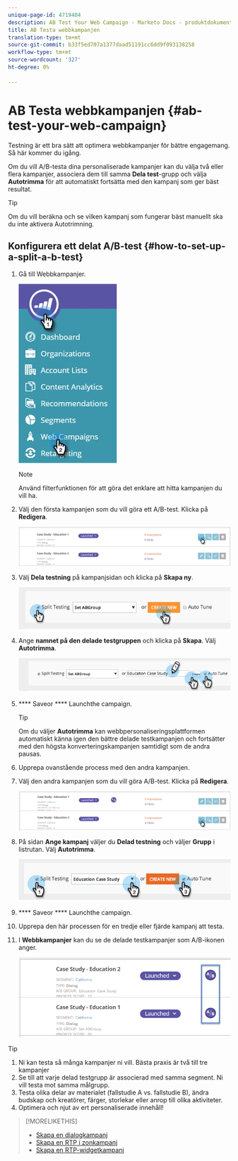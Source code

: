 ```yaml
---
unique-page-id: 4719404
description: AB Test Your Web Campaign - Marketo Docs - produktdokumentation
title: AB Testa webbkampanjen
translation-type: tm+mt
source-git-commit: b33f5ed707a1377daad51191cc6dd9f093138258
workflow-type: tm+mt
source-wordcount: '327'
ht-degree: 0%

---
```



# AB Testa webbkampanjen {#ab-test-your-web-campaign}

Testning är ett bra sätt att optimera webbkampanjer för bättre engagemang. Så här kommer du igång.

Om du vill A/B-testa dina personaliserade kampanjer kan du välja två eller flera kampanjer, associera dem till samma **Dela test**-grupp och välja **Autotrimma** för att automatiskt fortsätta med den kampanj som ger bäst resultat.

>[!TIP]
>
>Om du vill beräkna och se vilken kampanj som fungerar bäst manuellt ska du inte aktivera Autotrimning.

## Konfigurera ett delat A/B-test {#how-to-set-up-a-split-a-b-test}

1. Gå till Webbkampanjer.

   ![](assets/web-campaigns-hand-2.jpg)

   >[!NOTE]
   >
   >Använd filterfunktionen [](/help/marketo/product-docs/web-personalization/working-with-web-campaigns/filter-web-campaigns.md) för att göra det enklare att hitta kampanjen du vill ha.

1. Välj den första kampanjen som du vill göra ett A/B-test. Klicka på **Redigera**.

   ![](assets/image2016-11-4-13-3a46-3a37.png)

1. Välj **Dela testning** på kampanjsidan och klicka på **Skapa ny**.

   ![](assets/image2014-11-26-16-3a47-3a18.png)

1. Ange **namnet på den delade testgruppen** och klicka på **Skapa**. Välj **Autotrimma**.

   ![](assets/image2014-11-26-16-3a52-3a24.png)

1. **** Saveor  **** Launchthe campaign.

   >[!TIP]
   >
   >Om du väljer **Autotrimma** kan webbpersonaliseringsplattformen automatiskt känna igen den bättre delade testkampanjen och fortsätter med den högsta konverteringskampanjen samtidigt som de andra pausas.

1. Upprepa ovanstående process med den andra kampanjen.

1. Välj den andra kampanjen som du vill göra A/B-test. Klicka på **Redigera**.

   ![](assets/image2016-11-4-13-3a51-3a39.png)

1. På sidan **Ange kampanj** väljer du **Delad testning** och väljer **Grupp** i listrutan. Välj **Autotrimma**.

   ![](assets/image2014-11-26-17-3a2-3a17.png)

1. **** Saveor  **** Launchthe campaign.

1. Upprepa den här processen för en tredje eller fjärde kampanj att testa.

1. I **Webbkampanjer** kan du se de delade testkampanjer som A/B-ikonen anger.

   ![](assets/image2016-11-4-13-3a55-3a5.png)

>[!TIP]
>
>1. Ni kan testa så många kampanjer ni vill. Bästa praxis är två till tre kampanjer
>1. Se till att varje delad testgrupp är associerad med samma segment. Ni vill testa mot samma målgrupp.
>1. Testa olika delar av materialet (fallstudie A vs. fallstudie B), ändra budskap och kreatörer, färger, storlekar eller anrop till olika aktiviteter.
>1. Optimera och njut av ert personaliserade innehåll!


>[!MORELIKETHIS]
>
>* [Skapa en dialogkampanj](/help/marketo/product-docs/web-personalization/working-with-web-campaigns/create-a-new-dialog-web-campaign.md)
>* [Skapa en RTP i zonkampanj](/help/marketo/product-docs/web-personalization/working-with-web-campaigns/create-a-new-in-zone-web-campaign.md)
>* [Skapa en RTP-widgetkampanj](/help/marketo/product-docs/web-personalization/working-with-web-campaigns/create-a-new-widget-web-campaign.md)

